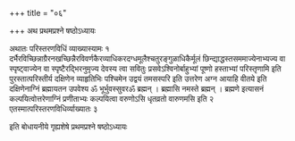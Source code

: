+++
title = "०६"

+++
अथ प्रथमप्रश्ने षष्ठोऽध्यायः

अथातः परिस्तरणविधिं व्याख्यास्यामः १
दर्भैरविच्छिन्नाग्रैरनखच्छिन्नैरविवर्णकैरव्याधिकरदग्धमूलैश्चतुरङ्गुळाधिकैर्मूलं छिन्द्याद्धस्तसममाज्येनाभ्यज्य वा स्पृष्ट्वाज्येन वा स्पृष्टैरद्भिरनुमृज्य देवस्य त्वा सवितुः प्रसवेऽश्विनोर्बाहुभ्यां पूष्णो हस्ताभ्यां परिस्तृणामि इति पुरस्तात्परिस्तीर्य दक्षिणेन व्याहृतिभिः पश्चिमेन उद्वयं तमसस्परि इति उत्तरेण अग्न आयाहि वीतये इति दक्षिणेनाग्निं ब्रह्मायतन उपवेश्य ॐ भूर्भुवस्सुवरॐ ब्रह्मन् । ब्रह्मासि नमस्ते ब्रह्मन् । ब्रह्मणे इत्यासनं कल्पयित्वोत्तरेणाग्निं प्रणीताभ्यः कल्पयित्वा वरुणोऽसि धृतव्रतो वारुणमसि इति २
एतस्मात्परिस्तरणविधिर्व्याख्यातः ३   

इति बोधायनीये गृह्यशेषे प्रथमप्रश्ने षष्ठोऽध्यायः
